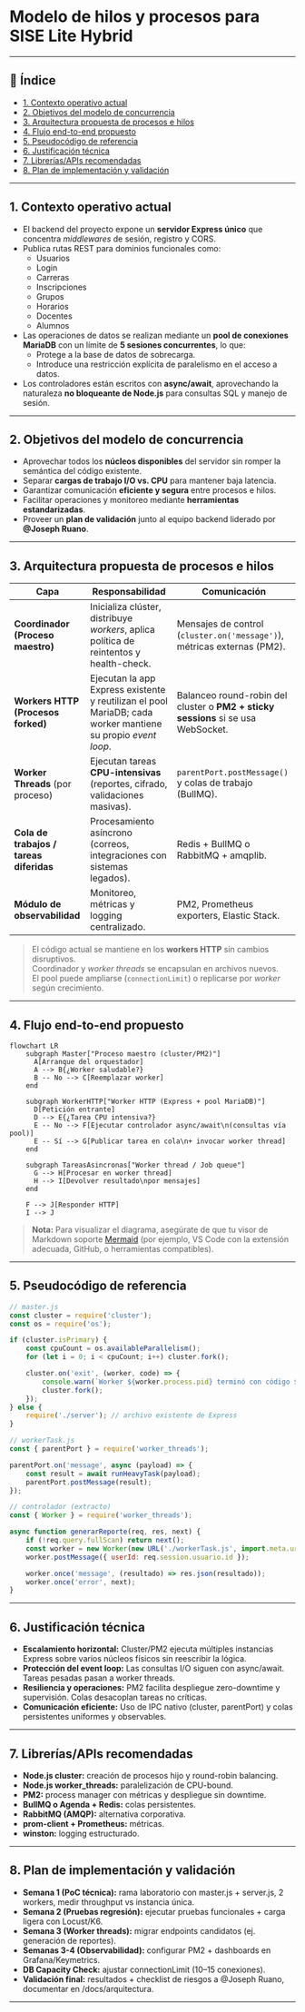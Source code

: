# Modelo de hilos y procesos para **SISE Lite Hybrid**

---

## 📑 Índice

- [1. Contexto operativo actual](#1-contexto-operativo-actual)
- [2. Objetivos del modelo de concurrencia](#2-objetivos-del-modelo-de-concurrencia)
- [3. Arquitectura propuesta de procesos e hilos](#3-arquitectura-propuesta-de-procesos-e-hilos)
- [4. Flujo end-to-end propuesto](#4-flujo-end-to-end-propuesto)
- [5. Pseudocódigo de referencia](#5-pseudocódigo-de-referencia)
- [6. Justificación técnica](#6-justificación-técnica)
- [7. Librerías/APIs recomendadas](#7-libreríasapis-recomendadas)
- [8. Plan de implementación y validación](#8-plan-de-implementación-y-validación)

---

## 1. Contexto operativo actual

- El backend del proyecto expone un **servidor Express único** que concentra *middlewares* de sesión, registro y CORS.  
- Publica rutas REST para dominios funcionales como:
  - Usuarios
  - Login
  - Carreras
  - Inscripciones
  - Grupos
  - Horarios
  - Docentes
  - Alumnos  
- Las operaciones de datos se realizan mediante un **pool de conexiones MariaDB** con un límite de **5 sesiones concurrentes**, lo que:
  - Protege a la base de datos de sobrecarga.
  - Introduce una restricción explícita de paralelismo en el acceso a datos.  
- Los controladores están escritos con **async/await**, aprovechando la naturaleza **no bloqueante de Node.js** para consultas SQL y manejo de sesión.

---

## 2. Objetivos del modelo de concurrencia

- Aprovechar todos los **núcleos disponibles** del servidor sin romper la semántica del código existente.  
- Separar **cargas de trabajo I/O vs. CPU** para mantener baja latencia.  
- Garantizar comunicación **eficiente y segura** entre procesos e hilos.  
- Facilitar operaciones y monitoreo mediante **herramientas estandarizadas**.  
- Proveer un **plan de validación** junto al equipo backend liderado por **@Joseph Ruano**.  

---

## 3. Arquitectura propuesta de procesos e hilos

| **Capa**                        | **Responsabilidad**                                                                 | **Comunicación**                                                                 |
|---------------------------------|-------------------------------------------------------------------------------------|---------------------------------------------------------------------------------|
| **Coordinador (Proceso maestro)** | Inicializa clúster, distribuye *workers*, aplica política de reintentos y health-check. | Mensajes de control (`cluster.on('message')`), métricas externas (PM2).          |
| **Workers HTTP (Procesos forked)** | Ejecutan la app Express existente y reutilizan el pool MariaDB; cada worker mantiene su propio *event loop*. | Balanceo round-robin del cluster o **PM2 + sticky sessions** si se usa WebSocket. |
| **Worker Threads** (por proceso) | Ejecutan tareas **CPU-intensivas** (reportes, cifrado, validaciones masivas).       | `parentPort.postMessage()` y colas de trabajo (BullMQ).                         |
| **Cola de trabajos / tareas diferidas** | Procesamiento asíncrono (correos, integraciones con sistemas legados).              | Redis + BullMQ o RabbitMQ + amqplib.                                            |
| **Módulo de observabilidad**     | Monitoreo, métricas y logging centralizado.                                         | PM2, Prometheus exporters, Elastic Stack.                                       |

> El código actual se mantiene en los **workers HTTP** sin cambios disruptivos.  
> Coordinador y *worker threads* se encapsulan en archivos nuevos.  
> El pool puede ampliarse (`connectionLimit`) o replicarse por *worker* según crecimiento.

---


## 4. Flujo end-to-end propuesto

```mermaid
flowchart LR
    subgraph Master["Proceso maestro (cluster/PM2)"]
      A[Arranque del orquestador]
      A --> B{¿Worker saludable?}
      B -- No --> C[Reemplazar worker]
    end

    subgraph WorkerHTTP["Worker HTTP (Express + pool MariaDB)"]
      D[Petición entrante]
      D --> E{¿Tarea CPU intensiva?}
      E -- No --> F[Ejecutar controlador async/await\n(consultas vía pool)]
      E -- Sí --> G[Publicar tarea en cola\n+ invocar worker thread]
    end

    subgraph TareasAsincronas["Worker thread / Job queue"]
      G --> H[Procesar en worker thread]
      H --> I[Devolver resultado\npor mensajes]
    end

    F --> J[Responder HTTP]
    I --> J
```

> **Nota:** Para visualizar el diagrama, asegúrate de que tu visor de Markdown soporte [Mermaid](https://mermaid-js.github.io/mermaid/#/) (por ejemplo, VS Code con la extensión adecuada, GitHub, o herramientas compatibles).


---

## 5. Pseudocódigo de referencia

```js
// master.js
const cluster = require('cluster');
const os = require('os');

if (cluster.isPrimary) {
    const cpuCount = os.availableParallelism();
    for (let i = 0; i < cpuCount; i++) cluster.fork();

    cluster.on('exit', (worker, code) => {
        console.warn(`Worker ${worker.process.pid} terminó con código ${code}. Reiniciando...`);
        cluster.fork();
    });
} else {
    require('./server'); // archivo existente de Express
}

// workerTask.js
const { parentPort } = require('worker_threads');

parentPort.on('message', async (payload) => {
    const result = await runHeavyTask(payload);
    parentPort.postMessage(result);
});

// controlador (extracto)
const { Worker } = require('worker_threads');

async function generarReporte(req, res, next) {
    if (!req.query.fullScan) return next();
    const worker = new Worker(new URL('./workerTask.js', import.meta.url));
    worker.postMessage({ userId: req.session.usuario.id });

    worker.once('message', (resultado) => res.json(resultado));
    worker.once('error', next);
}
```

---

## 6. Justificación técnica

- **Escalamiento horizontal:** Cluster/PM2 ejecuta múltiples instancias Express sobre varios núcleos físicos sin reescribir la lógica.
- **Protección del event loop:** Las consultas I/O siguen con async/await. Tareas pesadas pasan a worker threads.
- **Resiliencia y operaciones:** PM2 facilita despliegue zero-downtime y supervisión. Colas desacoplan tareas no críticas.
- **Comunicación eficiente:** Uso de IPC nativo (cluster, parentPort) y colas persistentes uniformes y observables.

---

## 7. Librerías/APIs recomendadas

- **Node.js cluster:** creación de procesos hijo y round-robin balancing.
- **Node.js worker_threads:** paralelización de CPU-bound.
- **PM2:** process manager con métricas y despliegue sin downtime.
- **BullMQ o Agenda + Redis:** colas persistentes.
- **RabbitMQ (AMQP):** alternativa corporativa.
- **prom-client + Prometheus:** métricas.
- **winston:** logging estructurado.

---

## 8. Plan de implementación y validación

- **Semana 1 (PoC técnica):** rama laboratorio con master.js + server.js, 2 workers, medir throughput vs instancia única.
- **Semana 2 (Pruebas regresión):** ejecutar pruebas funcionales + carga ligera con Locust/K6.
- **Semana 3 (Worker threads):** migrar endpoints candidatos (ej. generación de reportes).
- **Semanas 3-4 (Observabilidad):** configurar PM2 + dashboards en Grafana/Keymetrics.
- **DB Capacity Check:** ajustar connectionLimit (10–15 conexiones).
- **Validación final:** resultados + checklist de riesgos a @Joseph Ruano, documentar en /docs/arquitectura.

---
